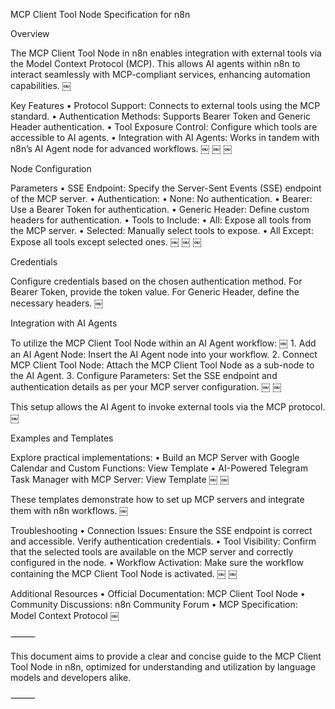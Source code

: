 MCP Client Tool Node Specification for n8n

Overview

The MCP Client Tool Node in n8n enables integration with external tools via the Model Context Protocol (MCP). This allows AI agents within n8n to interact seamlessly with MCP-compliant services, enhancing automation capabilities. ￼

Key Features
	•	Protocol Support: Connects to external tools using the MCP standard.
	•	Authentication Methods: Supports Bearer Token and Generic Header authentication.
	•	Tool Exposure Control: Configure which tools are accessible to AI agents.
	•	Integration with AI Agents: Works in tandem with n8n’s AI Agent node for advanced workflows. ￼ ￼ ￼

Node Configuration

Parameters
	•	SSE Endpoint: Specify the Server-Sent Events (SSE) endpoint of the MCP server.
	•	Authentication:
	•	None: No authentication.
	•	Bearer: Use a Bearer Token for authentication.
	•	Generic Header: Define custom headers for authentication.
	•	Tools to Include:
	•	All: Expose all tools from the MCP server.
	•	Selected: Manually select tools to expose.
	•	All Except: Expose all tools except selected ones. ￼ ￼ ￼

Credentials

Configure credentials based on the chosen authentication method. For Bearer Token, provide the token value. For Generic Header, define the necessary headers. ￼

Integration with AI Agents

To utilize the MCP Client Tool Node within an AI Agent workflow: ￼
	1.	Add an AI Agent Node: Insert the AI Agent node into your workflow.
	2.	Connect MCP Client Tool Node: Attach the MCP Client Tool Node as a sub-node to the AI Agent.
	3.	Configure Parameters: Set the SSE endpoint and authentication details as per your MCP server configuration. ￼ ￼

This setup allows the AI Agent to invoke external tools via the MCP protocol. ￼

Examples and Templates

Explore practical implementations:
	•	Build an MCP Server with Google Calendar and Custom Functions: View Template
	•	AI-Powered Telegram Task Manager with MCP Server: View Template ￼ ￼

These templates demonstrate how to set up MCP servers and integrate them with n8n workflows. ￼

Troubleshooting
	•	Connection Issues: Ensure the SSE endpoint is correct and accessible. Verify authentication credentials.
	•	Tool Visibility: Confirm that the selected tools are available on the MCP server and correctly configured in the node.
	•	Workflow Activation: Make sure the workflow containing the MCP Client Tool Node is activated. ￼ ￼

Additional Resources
	•	Official Documentation: MCP Client Tool Node
	•	Community Discussions: n8n Community Forum
	•	MCP Specification: Model Context Protocol ￼

⸻

This document aims to provide a clear and concise guide to the MCP Client Tool Node in n8n, optimized for understanding and utilization by language models and developers alike.

⸻
